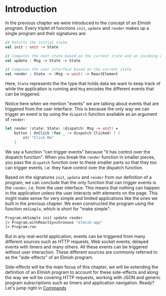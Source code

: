 # Introduction

In the previous chapter we were introduced to the concept of an Elmish *program*. Every triplet of functions `init`, `update` and `render` makes up a single program and their signatures are:

```fsharp
// Returns the initial state
val init : unit -> State

// Computes the next state based on the current state and an incoming event (of type Msg)
val update : Msg -> State -> State

// Computes the user interface based on the current state
val render : State -> (Msg -> unit) -> ReactElement
```
Here, `State` represents the the type that holds data we want to keep track of while the application is running and `Msg` encodes the different events that can be triggered.

Notice here when we mention "events" we are talking about events that are triggered from the user interface. This is because the only way we can trigger an event is by using the `dispatch` function available as an argument of `render`:
```fsharp
let render (state: State) (dispatch: Msg -> unit) =
    button [ OnClick (fun _ -> dispatch Clicked) ] [
        str "Click Me"
    ]
```
We say a function "can trigger events" because "it has control over the dispatch function". When you break the `render` function in smaller pieces, you pass the `dispatch` function over to these smaller parts so that they too can trigger events, i.e. they have control over the dispatch function.

Based on the signatures `init`, `update` and `render` from our definition of a program, we can conclude that the only function that can trigger events is the `render`, i.e. from the user interface. This means that nothing can happen in the application unless the user interacts with elements on the page. This might make sense for very simple and limited applications like the ones we built in the previous chapter. We even constructed the program using the function `mkSimple`, which is short for "make simple":
```fsharp
Program.mkSimple init update render
|> Program.withReactSynchronous "elmish-app"
|> Program.run
```
But in any real-world application, events can be triggered from many different sources such as HTTP requests, Web socket events, delayed events with timers and many others. All these events can be triggered without user interaction. These different sources are commonly referred to as the "side-effects" of an Elmish program.

Side-effects will be the main focus of this chapter, we will be extending the definition of an Elmish program to account for these side-effects and along the way we will be covering HTTP requests, working with JSON and generic program subscriptions such as timers and application navigation. Ready? Let's jump right in [Commands](commands.md)